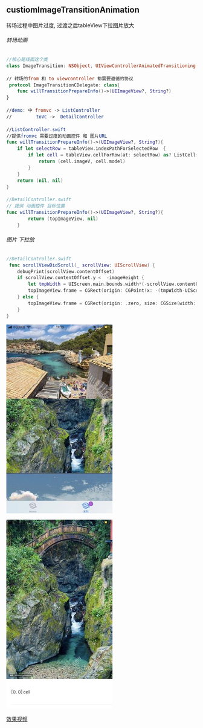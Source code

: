 ## custiomImageTransitionAnimation
转场过程中图片过度, 过渡之后tableView下拉图片放大  
  

###### 转场动画
```swift
//核心是线面这个类
class ImageTransition: NSObject, UIViewControllerAnimatedTransitioning

// 转场的from 和 to viewcontroller 都需要遵循的协议
 protocol ImageTransitionCDelegate: class{
    func willTransitionPrepareInfo()->(UIImageView?, String?)
}

//demo: 中 fromvc -> ListController
//         toVC ->  DetailController

//ListController.swift
//提供fromvc 需要过度的动画控件 和 图片URL
func willTransitionPrepareInfo()->(UIImageView?, String?){
    if let selectRow = tableView.indexPathForSelectedRow  {
        if let cell = tableView.cellForRow(at: selectRow) as? ListCell{
            return (cell.imageV, cell.model)
        }
    }
    return (nil, nil)
}

//DetailController.swift
// 提供 动画控件 目标位置
func willTransitionPrepareInfo()->(UIImageView?, String?){
        return (topImageView, nil)
    }
```  

######  图片 下拉放
```swift
//DetailController.swift
 func scrollViewDidScroll(_ scrollView: UIScrollView) {
    debugPrint(scrollView.contentOffset)
    if scrollView.contentOffset.y <  -imageHeight {
        let tmpWidth = UIScreen.main.bounds.width*(-scrollView.contentOffset.y)/imageHeight
        topImageView.frame = CGRect(origin: CGPoint(x: -(tmpWidth-UIScreen.main.bounds.width)/2.0, y: 0), size: CGSize(width: tmpWidth, height: -scrollView.contentOffset.y))
    } else {
        topImageView.frame = CGRect(origin: .zero, size: CGSize(width: UIScreen.main.bounds.width, height: imageHeight))
    }
}

```  

![1 From ViewController](https://github.com/AngryOC/custiomImageTransitionAnimation/blob/master/121.jpeg)  

![2 to ViewController](https://github.com/AngryOC/custiomImageTransitionAnimation/blob/master/122.jpeg)  

[效果视频](https://github.com/AngryOC/custiomImageTransitionAnimation/blob/master/demo.MOV)
